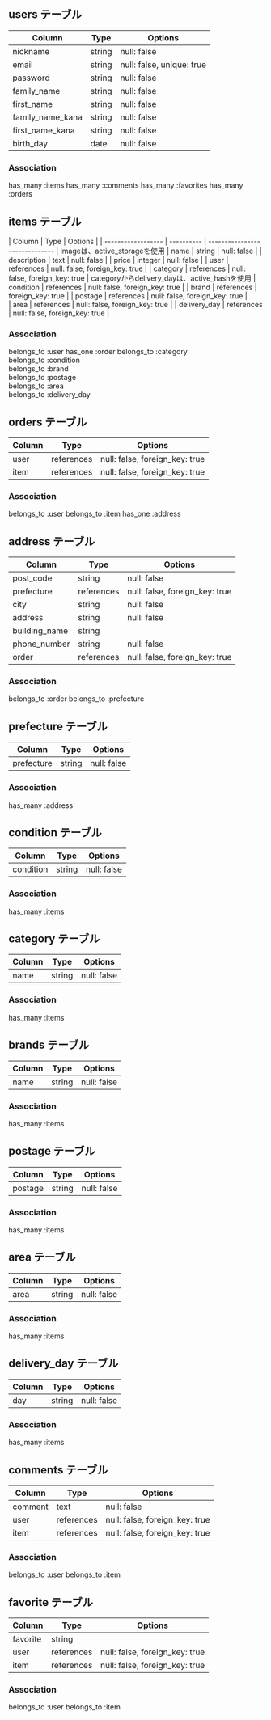 ## users テーブル
| Column             | Type   | Options                   |
| ------------------ | ------ | --------------------------|
| nickname           | string | null: false               |
| email              | string | null: false, unique: true |
| password           | string | null: false               |
| family_name        | string | null: false               |
| first_name         | string | null: false               |
| family_name_kana   | string | null: false               |
| first_name_kana    | string | null: false               |
| birth_day          | date   | null: false               |

### Association
has_many :items
has_many :comments
has_many :favorites
has_many :orders

## items テーブル
| Column             | Type       | Options                        |
| ------------------ | ---------- | ------------------------------ |  imageは、active_storageを使用
| name               | string     | null: false                    |
| description        | text       | null: false                    |
| price              | integer    | null: false                    |
| user               | references | null: false, foreign_key: true |
| category           | references | null: false, foreign_key: true |  categoryからdelivery_dayは、active_hashを使用
| condition          | references | null: false, foreign_key: true |
| brand              | references | foreign_key: true              |
| postage            | references | null: false, foreign_key: true |  
| area               | references | null: false, foreign_key: true |
| delivery_day       | references | null: false, foreign_key: true |

### Association
belongs_to :user
has_one :order
belongs_to :category    
belongs_to :condition        
belongs_to :brand     
belongs_to :postage          
belongs_to :area             
belongs_to :delivery_day

## orders テーブル
| Column             | Type       | Options                        |
| ------------------ | ---------- | ------------------------------ |
| user               | references | null: false, foreign_key: true |
| item               | references | null: false, foreign_key: true |

### Association
belongs_to :user
belongs_to :item
has_one :address

## address テーブル
| Column             | Type       | Options                        |
| ------------------ | ---------- | ------------------------------ |
| post_code          | string     | null: false                    |
| prefecture         | references | null: false, foreign_key: true | active_hash
| city               | string     | null: false                    |
| address            | string     | null: false                    |
| building_name      | string     |                                |
| phone_number       | string     | null: false                    |
| order              | references | null: false, foreign_key: true |

### Association
belongs_to :order
belongs_to :prefecture

## prefecture テーブル
| Column             | Type       | Options                        |
| ------------------ | ---------- | ------------------------------ |
| prefecture         | string     | null: false                    |

### Association
has_many :address


## condition テーブル
| Column             | Type       | Options                        |
| ------------------ | ---------- | ------------------------------ |
| condition          | string     | null: false                    |

### Association
has_many :items

## category テーブル
| Column             | Type       | Options                        |
| ------------------ | ---------- | ------------------------------ |
| name               | string     | null: false                    |

### Association
has_many :items

## brands テーブル
| Column             | Type       | Options                        |
| ------------------ | ---------- | ------------------------------ |
| name               | string     | null: false                    |

### Association
has_many :items

## postage テーブル
| Column             | Type       | Options                        |
| ------------------ | ---------- | ------------------------------ |
| postage            | string     | null: false                    |

### Association
has_many :items

## area テーブル
| Column             | Type       | Options                        |
| ------------------ | ---------- | ------------------------------ |
| area               | string     | null: false                    |

### Association
has_many :items

## delivery_day テーブル
| Column             | Type       | Options                        |
| ------------------ | ---------- | ------------------------------ |
| day                | string     | null: false                    |

### Association
has_many :items

## comments テーブル
| Column             | Type       | Options                        |
| ------------------ | ---------- | ------------------------------ |
| comment            | text       | null: false                    |
| user               | references | null: false, foreign_key: true |
| item               | references | null: false, foreign_key: true |

### Association
belongs_to :user
belongs_to :item

## favorite テーブル
| Column             | Type       | Options                        |
| ------------------ | ---------- | ------------------------------ |
| favorite           | string     |                                |
| user               | references | null: false, foreign_key: true |
| item               | references | null: false, foreign_key: true |

### Association
belongs_to :user
belongs_to :item